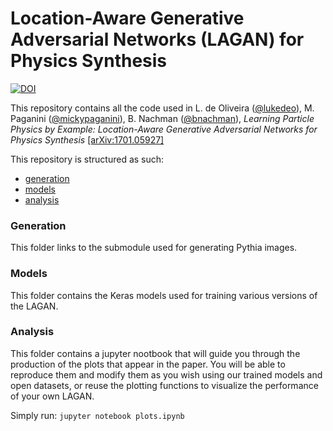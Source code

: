 # Location-Aware Generative Adversarial Networks (LAGAN) for Physics Synthesis

[![DOI](https://zenodo.org/badge/DOI/10.17632/4r4v785rgx.1.svg)](https://doi.org/10.17632/4r4v785rgx.1)

This repository contains all the code used in L. de Oliveira ([@lukedeo](https://github.com/lukedeo)), M. Paganini ([@mickypaganini](https://github.com/mickypaganini)), B. Nachman ([@bnachman](https://github.com/bnachman)), _Learning Particle Physics by Example: Location-Aware Generative Adversarial Networks for Physics Synthesis_ [[arXiv:1701.05927]](https://arxiv.org/abs/1701.05927)

This repository is structured as such:
* [generation](#generation) 
* [models](#models)
* [analysis](#analysis)

### Generation
This folder links to the submodule used for generating Pythia images.

### Models
This folder contains the Keras models used for training various versions of the LAGAN. 

### Analysis
This folder contains a jupyter nootbook that will guide you through the production of the plots that appear in the paper. You will be able to reproduce them and modify them as you wish using our trained models and open datasets, or reuse the plotting functions to visualize the performance of your own LAGAN.

Simply run: ``jupyter notebook plots.ipynb``
